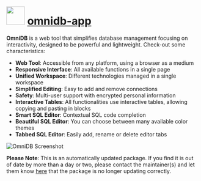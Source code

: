 # <img src="https://cdn.jsdelivr.net/gh/mkevenaar/chocolatey-packages@8668581037bf14d6b31bcfb70156f8a01c816c6a/icons/omnidb-app.png" width="48" height="48"/> [omnidb-app](https://community.chocolatey.org/packages/omnidb-app)

**OmniDB** is a web tool that simplifies database management focusing on interactivity, designed to be powerful and lightweight. Check-out some characteristics:

- **Web Tool**: Accessible from any platform, using a browser as a medium
- **Responsive Interface**: All available functions in a single page
- **Unified Workspace**: Different technologies managed in a single workspace
- **Simplified Editing**: Easy to add and remove connections
- **Safety**: Multi-user support with encrypted personal information
- **Interactive Tables**: All functionalities use interactive tables, allowing copying and pasting in blocks
- **Smart SQL Editor**: Contextual SQL code completion
- **Beautiful SQL Editor**: You can choose between many available color themes
- **Tabbed SQL Editor**: Easily add, rename or delete editor tabs

![OmniDB Screenshot](https://omnidb.org/images/screenshots/screen00.png)

**Please Note**: This is an automatically updated package. If you find it is
out of date by more than a day or two, please contact the maintainer(s) and
let them know [here](https://github.com/mkevenaar/chocolatey-packages/issues) that the package is no longer updating correctly.
